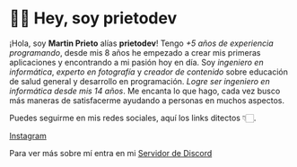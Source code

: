 # 👋🏻 Hey, soy prietodev

¡Hola, soy **Martin Prieto** alías **prietodev**! Tengo *+5 años de experiencia programando*, desde mis 8 años he empezado a crear mis primeras aplicaciones y encontrando a mi pasión hoy en día. Soy *ingeniero en informática*, *experto en fotografía* y *creador de contenido* sobre educación de salud general y desarrollo en programación. *Logre ser ingeniero en informática desde mis 14 años*. Me encanta lo que hago, cada vez busco más maneras de satisfacerme ayudando a personas en muchos aspectos.

Puedes seguirme en mis redes sociales, aquí los links ditectos 👇🏻.

[Instagram](https://www.instagram.com/prieto.dev/)

Para ver más sobre mí entra en mi [Servidor de Discord](https://discord.com/)
